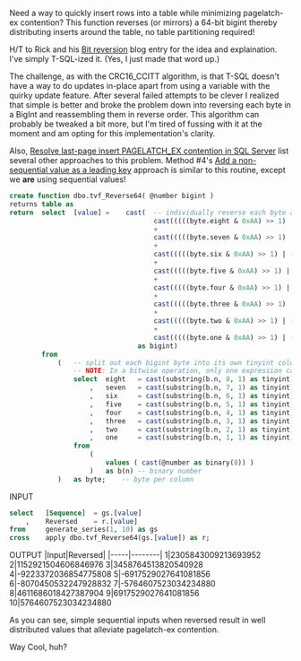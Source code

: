 Need a way to quickly insert rows into a table while minimizing pagelatch-ex contention? This function reverses (or mirrors) a 64-bit bigint thereby distributing inserts around the table, no table partitioning required!

H/T to Rick and his [Bit reversion](https://dangerousdba.blogspot.com/2011/10/bit-reversion.html) blog entry for the idea and explaination. I've simply T-SQL-ized it. (Yes, I just made that word up.)

The challenge, as with the CRC16_CCITT algorithm, is that T-SQL doesn't have a way to do updates in-place apart from using a variable with the quirky update feature. 
After several failed attempts to be clever I realized that simple is better and broke the problem down into reversing each byte in a BigInt and reassembling them in reverse order.
This algorithm can probably be tweaked a bit more, but I'm tired of fussing with it at the moment and am opting for this implementation's clarity.

Also, [Resolve last-page insert PAGELATCH_EX contention in SQL Server](https://learn.microsoft.com/en-us/troubleshoot/sql/database-engine/performance/resolve-pagelatch-ex-contention) list several other approaches to this problem.
Method #4's [Add a non-sequential value as a leading key](https://learn.microsoft.com/en-us/troubleshoot/sql/database-engine/performance/resolve-pagelatch-ex-contention#method-4-add-a-non-sequential-value-as-a-leading-key)
approach is similar to this routine, except we **are** using sequential values! 

```sql
create function dbo.tvf_Reverse64( @number bigint )
returns table as
return	select	[value]	=    cast(  -- individually reverse each byte and reassemble in reverse order thereby completely reversing all 64-bits
                                    cast(((((byte.eight & 0xAA) >> 1) | ((byte.eight & 0x55) << 1) & 0xF0) >> 4) | ((((byte.eight & 0xAA) >> 1) | ((byte.eight & 0x55) << 1) & 0x0F) << 4) as varbinary(1))
                                    +
                                    cast(((((byte.seven & 0xAA) >> 1) | ((byte.seven & 0x55) << 1) & 0xF0) >> 4) | ((((byte.seven & 0xAA) >> 1) | ((byte.seven & 0x55) << 1) & 0x0F) << 4) as varbinary(1))
                                    +
                                    cast(((((byte.six & 0xAA) >> 1) | ((byte.six & 0x55) << 1) & 0xF0) >> 4) | ((((byte.six & 0xAA) >> 1) | ((byte.six & 0x55) << 1) & 0x0F) << 4) as varbinary(1))
                                    +
                                    cast(((((byte.five & 0xAA) >> 1) | ((byte.five & 0x55) << 1) & 0xF0) >> 4) | ((((byte.five & 0xAA) >> 1) | ((byte.five & 0x55) << 1) & 0x0F) << 4) as varbinary(1))
                                    +
                                    cast(((((byte.four & 0xAA) >> 1) | ((byte.four & 0x55) << 1) & 0xF0) >> 4) | ((((byte.four & 0xAA) >> 1) | ((byte.four & 0x55) << 1) & 0x0F) << 4) as varbinary(1))
                                    +
                                    cast(((((byte.three & 0xAA) >> 1) | ((byte.three & 0x55) << 1) & 0xF0) >> 4) | ((((byte.three & 0xAA) >> 1) | ((byte.three & 0x55) << 1) & 0x0F) << 4) as varbinary(1))
                                    +
                                    cast(((((byte.two & 0xAA) >> 1) | ((byte.two & 0x55) << 1) & 0xF0) >> 4) | ((((byte.two & 0xAA) >> 1) | ((byte.two & 0x55) << 1) & 0x0F) << 4) as varbinary(1))
                                    +
                                    cast(((((byte.one & 0xAA) >> 1) | ((byte.one & 0x55) << 1) & 0xF0) >> 4) | ((((byte.one & 0xAA) >> 1) | ((byte.one & 0x55) << 1) & 0x0F) << 4) as varbinary(1))
                                as bigint)
		from
            (	-- split out each bigint byte into its own tinyint column because of the following...
                -- NOTE: In a bitwise operation, only one expression can be of either binary or varbinary data type.
                select	eight	= cast(substring(b.n, 8, 1) as tinyint)
                    ,	seven	= cast(substring(b.n, 7, 1) as tinyint)
                    ,	six     = cast(substring(b.n, 6, 1) as tinyint)
                    ,	five	= cast(substring(b.n, 5, 1) as tinyint)
                    ,	four	= cast(substring(b.n, 4, 1) as tinyint)
                    ,	three	= cast(substring(b.n, 3, 1) as tinyint)
                    ,	two     = cast(substring(b.n, 2, 1) as tinyint)
                    ,	one     = cast(substring(b.n, 1, 1) as tinyint)
                from
                    (
                        values ( cast(@number as binary(8)) )
                    )	as b(n)	-- binary number
            )	as byte;	-- byte per column
```
INPUT
```sql
select   [Sequence]  = gs.[value]
    ,    Reversed    = r.[value]
from     generate_series(1, 10) as gs
cross    apply dbo.tvf_Reverse64(gs.[value]) as r;
```

OUTPUT
|Input|Reversed|
|-----|--------|
1|2305843009213693952
2|1152921504606846976
3|3458764513820540928
4|-9223372036854775808
5|-6917529027641081856
6|-8070450532247928832
7|-5764607523034234880
8|4611686018427387904
9|6917529027641081856
10|5764607523034234880

As you can see, simple sequential inputs when reversed result in well distributed values that alleviate pagelatch-ex contention.

Way Cool, huh?
